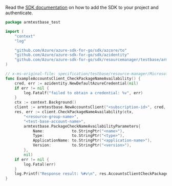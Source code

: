 Read the [SDK documentation](https://github.com/Azure/azure-sdk-for-go/blob/sdk%2Fresourcemanager%2Ftestbase%2Farmtestbase%2Fv0.2.1/sdk/resourcemanager/testbase/armtestbase/README.md) on how to add the SDK to your project and authenticate.

```go
package armtestbase_test

import (
	"context"
	"log"

	"github.com/Azure/azure-sdk-for-go/sdk/azcore/to"
	"github.com/Azure/azure-sdk-for-go/sdk/azidentity"
	"github.com/Azure/azure-sdk-for-go/sdk/resourcemanager/testbase/armtestbase"
)

// x-ms-original-file: specification/testbase/resource-manager/Microsoft.TestBase/preview/2020-12-16-preview/examples/CheckPackageNameAvailability.json
func ExampleAccountsClient_CheckPackageNameAvailability() {
	cred, err := azidentity.NewDefaultAzureCredential(nil)
	if err != nil {
		log.Fatalf("failed to obtain a credential: %v", err)
	}
	ctx := context.Background()
	client := armtestbase.NewAccountsClient("<subscription-id>", cred, nil)
	res, err := client.CheckPackageNameAvailability(ctx,
		"<resource-group-name>",
		"<test-base-account-name>",
		armtestbase.PackageCheckNameAvailabilityParameters{
			Name:            to.StringPtr("<name>"),
			Type:            to.StringPtr("<type>"),
			ApplicationName: to.StringPtr("<application-name>"),
			Version:         to.StringPtr("<version>"),
		},
		nil)
	if err != nil {
		log.Fatal(err)
	}
	log.Printf("Response result: %#v\n", res.AccountsClientCheckPackageNameAvailabilityResult)
}
```
